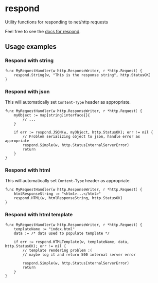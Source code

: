 # respond

Utility functions for responding to net/http requests

Feel free to see the [docs for respond](https://godoc.org/github.com/jeffbmartinez/respond).

## Usage examples

### Respond with string

```
func MyRequestHandler(w http.ResponseWriter, r *http.Request) {
	respond.String(w, "This is the response string", http.StatusOK)
}
```

### Respond with json

This will automatically set `Content-Type` header as appropriate.

```
func MyRequestHandler(w http.ResponseWriter, r *http.Request) {
	myObject := map[string]interface{}{
		// ...
	}

	if err := respond.JSON(w, myObject, http.StatusOK); err != nil {
		// Problem serializing object to json, handle error as appropriate
		respond.Simple(w, http.StatusInternalServerError)
		return
	}
}
```

### Respond with html

This will automatically set `Content-Type` header as appropriate.

```
func MyRequestHandler(w http.ResponseWriter, r *http.Request) {
	htmlResponseString := "<html>...</html>"
	respond.HTML(w, htmlResponseString, http.StatusOK)
}
```

### Respond with html template

```
func MyRequestHandler(w http.ResponseWriter, r *http.Request) {
	templateName := "index.html"
	data := /* data used to populate template */

	if err := respond.HTMLTemplate(w, templateName, data, http.StatusOK); err != nil {
	    // template rendering problem :(
	    // maybe log it and return 500 internal server error

	    respond.Simple(w, http.StatusInternalServerError)
	    return
	}
}
```
